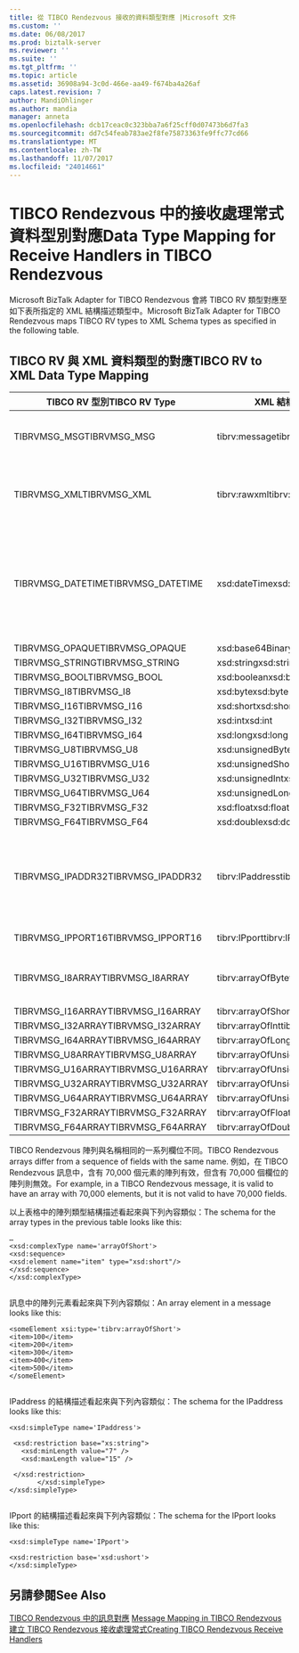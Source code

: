 ```yaml
---
title: 從 TIBCO Rendezvous 接收的資料類型對應 |Microsoft 文件
ms.custom: ''
ms.date: 06/08/2017
ms.prod: biztalk-server
ms.reviewer: ''
ms.suite: ''
ms.tgt_pltfrm: ''
ms.topic: article
ms.assetid: 36908a94-3c0d-466e-aa49-f674ba4a26af
caps.latest.revision: 7
author: MandiOhlinger
ms.author: mandia
manager: anneta
ms.openlocfilehash: dcb17ceac0c323bba7a6f25cff0d07473b6d7fa3
ms.sourcegitcommit: dd7c54feab783ae2f8fe75873363fe9ffc77cd66
ms.translationtype: MT
ms.contentlocale: zh-TW
ms.lasthandoff: 11/07/2017
ms.locfileid: "24014661"
---
```

# <a name="data-type-mapping-for-receive-handlers-in-tibco-rendezvous"></a><span data-ttu-id="37756-102">TIBCO Rendezvous 中的接收處理常式資料型別對應</span><span class="sxs-lookup"><span data-stu-id="37756-102">Data Type Mapping for Receive Handlers in TIBCO Rendezvous</span></span>
<span data-ttu-id="37756-103">Microsoft BizTalk Adapter for TIBCO Rendezvous 會將 TIBCO RV 類型對應至如下表所指定的 XML 結構描述類型中。</span><span class="sxs-lookup"><span data-stu-id="37756-103">Microsoft BizTalk Adapter for TIBCO Rendezvous maps TIBCO RV types to XML Schema types as specified in the following table.</span></span>  
  
## <a name="tibco-rv-to-xml-data-type-mapping"></a><span data-ttu-id="37756-104">TIBCO RV 與 XML 資料類型的對應</span><span class="sxs-lookup"><span data-stu-id="37756-104">TIBCO RV to XML Data Type Mapping</span></span>  
  
|<span data-ttu-id="37756-105">TIBCO RV 型別</span><span class="sxs-lookup"><span data-stu-id="37756-105">TIBCO RV Type</span></span>|<span data-ttu-id="37756-106">XML 結構描述類型</span><span class="sxs-lookup"><span data-stu-id="37756-106">XML Schema Type</span></span>|<span data-ttu-id="37756-107">註解</span><span class="sxs-lookup"><span data-stu-id="37756-107">Comments</span></span>|  
|-------------------|---------------------|--------------|  
|<span data-ttu-id="37756-108">TIBRVMSG_MSG</span><span class="sxs-lookup"><span data-stu-id="37756-108">TIBRVMSG_MSG</span></span>|<span data-ttu-id="37756-109">tibrv:message</span><span class="sxs-lookup"><span data-stu-id="37756-109">tibrv:message</span></span>|<span data-ttu-id="37756-110">從整個訊息所建構的完整 XML 文件。</span><span class="sxs-lookup"><span data-stu-id="37756-110">Complete XML document constructed from entire message.</span></span>|  
|<span data-ttu-id="37756-111">TIBRVMSG_XML</span><span class="sxs-lookup"><span data-stu-id="37756-111">TIBRVMSG_XML</span></span>|<span data-ttu-id="37756-112">tibrv:rawxml</span><span class="sxs-lookup"><span data-stu-id="37756-112">tibrv:rawxml</span></span>|<span data-ttu-id="37756-113">從位元組陣列建構的 XML 文件 (未經過配接器解譯)。</span><span class="sxs-lookup"><span data-stu-id="37756-113">XML Document constructed from the array of bytes (not interpreted by the adapter).</span></span>|  
|<span data-ttu-id="37756-114">TIBRVMSG_DATETIME</span><span class="sxs-lookup"><span data-stu-id="37756-114">TIBRVMSG_DATETIME</span></span>|<span data-ttu-id="37756-115">xsd:dateTime</span><span class="sxs-lookup"><span data-stu-id="37756-115">xsd:dateTime</span></span>|<span data-ttu-id="37756-116">配接器會使用 System.Xml.XmlConvert 類別，以在 XML 結構描述 `dateTime` 與 `System.DateTime` 執行個體之間轉換。</span><span class="sxs-lookup"><span data-stu-id="37756-116">The adapter uses the System.Xml.XmlConvert class to convert between XML Schema `dateTime` and `System.DateTime` instances.</span></span>|  
|<span data-ttu-id="37756-117">TIBRVMSG_OPAQUE</span><span class="sxs-lookup"><span data-stu-id="37756-117">TIBRVMSG_OPAQUE</span></span>|<span data-ttu-id="37756-118">xsd:base64Binary</span><span class="sxs-lookup"><span data-stu-id="37756-118">xsd:base64Binary</span></span>||  
|<span data-ttu-id="37756-119">TIBRVMSG_STRING</span><span class="sxs-lookup"><span data-stu-id="37756-119">TIBRVMSG_STRING</span></span>|<span data-ttu-id="37756-120">xsd:string</span><span class="sxs-lookup"><span data-stu-id="37756-120">xsd:string</span></span>||  
|<span data-ttu-id="37756-121">TIBRVMSG_BOOL</span><span class="sxs-lookup"><span data-stu-id="37756-121">TIBRVMSG_BOOL</span></span>|<span data-ttu-id="37756-122">xsd:boolean</span><span class="sxs-lookup"><span data-stu-id="37756-122">xsd:boolean</span></span>||  
|<span data-ttu-id="37756-123">TIBRVMSG_I8</span><span class="sxs-lookup"><span data-stu-id="37756-123">TIBRVMSG_I8</span></span>|<span data-ttu-id="37756-124">xsd:byte</span><span class="sxs-lookup"><span data-stu-id="37756-124">xsd:byte</span></span>||  
|<span data-ttu-id="37756-125">TIBRVMSG_I16</span><span class="sxs-lookup"><span data-stu-id="37756-125">TIBRVMSG_I16</span></span>|<span data-ttu-id="37756-126">xsd:short</span><span class="sxs-lookup"><span data-stu-id="37756-126">xsd:short</span></span>||  
|<span data-ttu-id="37756-127">TIBRVMSG_I32</span><span class="sxs-lookup"><span data-stu-id="37756-127">TIBRVMSG_I32</span></span>|<span data-ttu-id="37756-128">xsd:int</span><span class="sxs-lookup"><span data-stu-id="37756-128">xsd:int</span></span>||  
|<span data-ttu-id="37756-129">TIBRVMSG_I64</span><span class="sxs-lookup"><span data-stu-id="37756-129">TIBRVMSG_I64</span></span>|<span data-ttu-id="37756-130">xsd:long</span><span class="sxs-lookup"><span data-stu-id="37756-130">xsd:long</span></span>||  
|<span data-ttu-id="37756-131">TIBRVMSG_U8</span><span class="sxs-lookup"><span data-stu-id="37756-131">TIBRVMSG_U8</span></span>|<span data-ttu-id="37756-132">xsd:unsignedByte</span><span class="sxs-lookup"><span data-stu-id="37756-132">xsd:unsignedByte</span></span>||  
|<span data-ttu-id="37756-133">TIBRVMSG_U16</span><span class="sxs-lookup"><span data-stu-id="37756-133">TIBRVMSG_U16</span></span>|<span data-ttu-id="37756-134">xsd:unsignedShort</span><span class="sxs-lookup"><span data-stu-id="37756-134">xsd:unsignedShort</span></span>||  
|<span data-ttu-id="37756-135">TIBRVMSG_U32</span><span class="sxs-lookup"><span data-stu-id="37756-135">TIBRVMSG_U32</span></span>|<span data-ttu-id="37756-136">xsd:unsignedInt</span><span class="sxs-lookup"><span data-stu-id="37756-136">xsd:unsignedInt</span></span>||  
|<span data-ttu-id="37756-137">TIBRVMSG_U64</span><span class="sxs-lookup"><span data-stu-id="37756-137">TIBRVMSG_U64</span></span>|<span data-ttu-id="37756-138">xsd:unsignedLong</span><span class="sxs-lookup"><span data-stu-id="37756-138">xsd:unsignedLong</span></span>||  
|<span data-ttu-id="37756-139">TIBRVMSG_F32</span><span class="sxs-lookup"><span data-stu-id="37756-139">TIBRVMSG_F32</span></span>|<span data-ttu-id="37756-140">xsd:float</span><span class="sxs-lookup"><span data-stu-id="37756-140">xsd:float</span></span>||  
|<span data-ttu-id="37756-141">TIBRVMSG_F64</span><span class="sxs-lookup"><span data-stu-id="37756-141">TIBRVMSG_F64</span></span>|<span data-ttu-id="37756-142">xsd:double</span><span class="sxs-lookup"><span data-stu-id="37756-142">xsd:double</span></span>||  
|<span data-ttu-id="37756-143">TIBRVMSG_IPADDR32</span><span class="sxs-lookup"><span data-stu-id="37756-143">TIBRVMSG_IPADDR32</span></span>|<span data-ttu-id="37756-144">tibrv:IPaddress</span><span class="sxs-lookup"><span data-stu-id="37756-144">tibrv:IPaddress</span></span>|<span data-ttu-id="37756-145">`System.Net.IPAddress.ToString( )` 用於產生輸出。</span><span class="sxs-lookup"><span data-stu-id="37756-145">`System.Net.IPAddress.ToString( )` is used to generate the output.</span></span> <span data-ttu-id="37756-146">內容以網路位元組順序排序。</span><span class="sxs-lookup"><span data-stu-id="37756-146">Content is in network byte order.</span></span> <span data-ttu-id="37756-147">由 ToString() 負責處理。</span><span class="sxs-lookup"><span data-stu-id="37756-147">ToString() takes care of that.</span></span>|  
|<span data-ttu-id="37756-148">TIBRVMSG_IPPORT16</span><span class="sxs-lookup"><span data-stu-id="37756-148">TIBRVMSG_IPPORT16</span></span>|<span data-ttu-id="37756-149">tibrv:IPport</span><span class="sxs-lookup"><span data-stu-id="37756-149">tibrv:IPport</span></span>|<span data-ttu-id="37756-150">內容以網路位元組順序排序</span><span class="sxs-lookup"><span data-stu-id="37756-150">Content is in network byte order</span></span>|  
|<span data-ttu-id="37756-151">TIBRVMSG_I8ARRAY</span><span class="sxs-lookup"><span data-stu-id="37756-151">TIBRVMSG_I8ARRAY</span></span>|<span data-ttu-id="37756-152">tibrv:arrayOfByte</span><span class="sxs-lookup"><span data-stu-id="37756-152">tibrv:arrayOfByte</span></span>|<span data-ttu-id="37756-153">'tibrv' 結構描述命名空間會隨配接器一起提供。</span><span class="sxs-lookup"><span data-stu-id="37756-153">'tibrv' schema namespace is provided with the adapter.</span></span>|  
|<span data-ttu-id="37756-154">TIBRVMSG_I16ARRAY</span><span class="sxs-lookup"><span data-stu-id="37756-154">TIBRVMSG_I16ARRAY</span></span>|<span data-ttu-id="37756-155">tibrv:arrayOfShort</span><span class="sxs-lookup"><span data-stu-id="37756-155">tibrv:arrayOfShort</span></span>||  
|<span data-ttu-id="37756-156">TIBRVMSG_I32ARRAY</span><span class="sxs-lookup"><span data-stu-id="37756-156">TIBRVMSG_I32ARRAY</span></span>|<span data-ttu-id="37756-157">tibrv:arrayOfInt</span><span class="sxs-lookup"><span data-stu-id="37756-157">tibrv:arrayOfInt</span></span>||  
|<span data-ttu-id="37756-158">TIBRVMSG_I64ARRAY</span><span class="sxs-lookup"><span data-stu-id="37756-158">TIBRVMSG_I64ARRAY</span></span>|<span data-ttu-id="37756-159">tibrv:arrayOfLong</span><span class="sxs-lookup"><span data-stu-id="37756-159">tibrv:arrayOfLong</span></span>||  
|<span data-ttu-id="37756-160">TIBRVMSG_U8ARRAY</span><span class="sxs-lookup"><span data-stu-id="37756-160">TIBRVMSG_U8ARRAY</span></span>|<span data-ttu-id="37756-161">tibrv:arrayOfUnsignedByte</span><span class="sxs-lookup"><span data-stu-id="37756-161">tibrv:arrayOfUnsignedByte</span></span>||  
|<span data-ttu-id="37756-162">TIBRVMSG_U16ARRAY</span><span class="sxs-lookup"><span data-stu-id="37756-162">TIBRVMSG_U16ARRAY</span></span>|<span data-ttu-id="37756-163">tibrv:arrayOfUnsignedShort</span><span class="sxs-lookup"><span data-stu-id="37756-163">tibrv:arrayOfUnsignedShort</span></span>||  
|<span data-ttu-id="37756-164">TIBRVMSG_U32ARRAY</span><span class="sxs-lookup"><span data-stu-id="37756-164">TIBRVMSG_U32ARRAY</span></span>|<span data-ttu-id="37756-165">tibrv:arrayOfUnsignedInt</span><span class="sxs-lookup"><span data-stu-id="37756-165">tibrv:arrayOfUnsignedInt</span></span>||  
|<span data-ttu-id="37756-166">TIBRVMSG_U64ARRAY</span><span class="sxs-lookup"><span data-stu-id="37756-166">TIBRVMSG_U64ARRAY</span></span>|<span data-ttu-id="37756-167">tibrv:arrayOfUnsignedLong</span><span class="sxs-lookup"><span data-stu-id="37756-167">tibrv:arrayOfUnsignedLong</span></span>||  
|<span data-ttu-id="37756-168">TIBRVMSG_F32ARRAY</span><span class="sxs-lookup"><span data-stu-id="37756-168">TIBRVMSG_F32ARRAY</span></span>|<span data-ttu-id="37756-169">tibrv:arrayOfFloat</span><span class="sxs-lookup"><span data-stu-id="37756-169">tibrv:arrayOfFloat</span></span>||  
|<span data-ttu-id="37756-170">TIBRVMSG_F64ARRAY</span><span class="sxs-lookup"><span data-stu-id="37756-170">TIBRVMSG_F64ARRAY</span></span>|<span data-ttu-id="37756-171">tibrv:arrayOfDouble</span><span class="sxs-lookup"><span data-stu-id="37756-171">tibrv:arrayOfDouble</span></span>||  
  
 <span data-ttu-id="37756-172">TIBCO Rendezvous 陣列與名稱相同的一系列欄位不同。</span><span class="sxs-lookup"><span data-stu-id="37756-172">TIBCO Rendezvous arrays differ from a sequence of fields with the same name.</span></span> <span data-ttu-id="37756-173">例如，在 TIBCO Rendezvous 訊息中，含有 70,000 個元素的陣列有效，但含有 70,000 個欄位的陣列則無效。</span><span class="sxs-lookup"><span data-stu-id="37756-173">For example, in a TIBCO Rendezvous message, it is valid to have an array with 70,000 elements, but it is not valid to have 70,000 fields.</span></span>  
  
 <span data-ttu-id="37756-174">以上表格中的陣列類型結構描述看起來與下列內容類似：</span><span class="sxs-lookup"><span data-stu-id="37756-174">The schema for the array types in the previous table looks like this:</span></span>  
  
```  
…  
<xsd:complexType name='arrayOfShort'>  
<xsd:sequence>  
<xsd:element name="item" type="xsd:short"/>  
</xsd:sequence>  
</xsd:complexType>  
  
```  
  
 <span data-ttu-id="37756-175">訊息中的陣列元素看起來與下列內容類似：</span><span class="sxs-lookup"><span data-stu-id="37756-175">An array element in a message looks like this:</span></span>  
  
```  
<someElement xsi:type='tibrv:arrayOfShort'>  
<item>100</item>  
<item>200</item>  
<item>300</item>  
<item>400</item>  
<item>500</item>  
</someElement>  
  
```  
  
 <span data-ttu-id="37756-176">IPaddress 的結構描述看起來與下列內容類似：</span><span class="sxs-lookup"><span data-stu-id="37756-176">The schema for the IPaddress looks like this:</span></span>  
  
```  
<xsd:simpleType name='IPaddress'>  
  
 <xsd:restriction base="xs:string">  
   <xsd:minLength value="7" />  
   <xsd:maxLength value="15" />  
  
 </xsd:restriction>  
       </xsd:simpleType>   
</xsd:simpleType>  
  
```  
  
 <span data-ttu-id="37756-177">IPport 的結構描述看起來與下列內容類似：</span><span class="sxs-lookup"><span data-stu-id="37756-177">The schema for the IPport looks like this:</span></span>  
  
```  
<xsd:simpleType name='IPport'>  
  
<xsd:restriction base='xsd:ushort'>  
</xsd:simpleType>  
```  
  
## <a name="see-also"></a><span data-ttu-id="37756-178">另請參閱</span><span class="sxs-lookup"><span data-stu-id="37756-178">See Also</span></span>  
 <span data-ttu-id="37756-179">[TIBCO Rendezvous 中的訊息對應](../core/message-mapping-in-tibco-rendezvous.md) </span><span class="sxs-lookup"><span data-stu-id="37756-179">[Message Mapping in TIBCO Rendezvous](../core/message-mapping-in-tibco-rendezvous.md) </span></span>  
 [<span data-ttu-id="37756-180">建立 TIBCO Rendezvous 接收處理常式</span><span class="sxs-lookup"><span data-stu-id="37756-180">Creating TIBCO Rendezvous Receive Handlers</span></span>](../core/creating-tibco-rendezvous-receive-handlers.md)